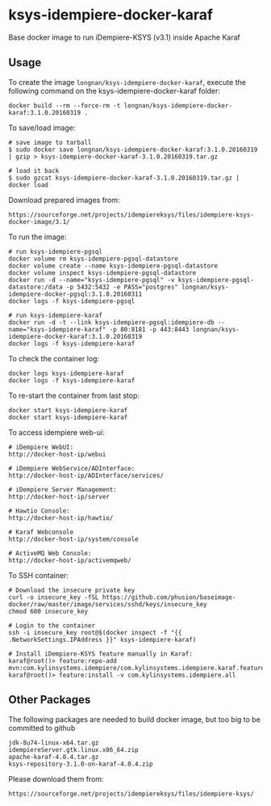 ksys-idempiere-docker-karaf
=======================

Base docker image to run iDempiere-KSYS (v3.1) inside Apache Karaf

Usage
-----

To create the image `longnan/ksys-idempiere-docker-karaf`, execute the following command on the ksys-idempiere-docker-karaf folder:

	docker build --rm --force-rm -t longnan/ksys-idempiere-docker-karaf:3.1.0.20160319 .

To save/load image:
	
	# save image to tarball
	$ sudo docker save longnan/ksys-idempiere-docker-karaf:3.1.0.20160319 | gzip > ksys-idempiere-docker-karaf-3.1.0.20160319.tar.gz

	# load it back
	$ sudo gzcat ksys-idempiere-docker-karaf-3.1.0.20160319.tar.gz | docker load
	
Download prepared images from:

	https://sourceforge.net/projects/idempiereksys/files/idempiere-ksys-docker-image/3.1/

To run the image:
	
	# run ksys-idempiere-pgsql
	docker volume rm ksys-idempiere-pgsql-datastore
	docker volume create --name ksys-idempiere-pgsql-datastore
	docker volume inspect ksys-idempiere-pgsql-datastore
	docker run -d --name="ksys-idempiere-pgsql" -v ksys-idempiere-pgsql-datastore:/data -p 5432:5432 -e PASS="postgres" longnan/ksys-idempiere-docker-pgsql:3.1.0.20160311
	docker logs -f ksys-idempiere-pgsql
	
	# run ksys-idempiere-karaf
	docker run -d -t --link ksys-idempiere-pgsql:idempiere-db --name="ksys-idempiere-karaf" -p 80:8181 -p 443:8443 longnan/ksys-idempiere-docker-karaf:3.1.0.20160319
	docker logs -f ksys-idempiere-karaf
	
To check the container log:

	docker logs ksys-idempiere-karaf
	docker logs -f ksys-idempiere-karaf

To re-start the container from last stop:	

	docker start ksys-idempiere-karaf
	docker start ksys-idempiere-karaf

To access idempiere web-ui:

	# iDempiere WebUI:
	http://docker-host-ip/webui

	# iDempiere WebService/ADInterface:
	http://docker-host-ip/ADInterface/services/

	# iDempiere Server Management:
	http://docker-host-ip/server

	# Hawtio Console:
	http://docker-host-ip/hawtio/

	# Karaf Webconsole
	http://docker-host-ip/system/console

	# ActiveMQ Web Console:
	http://docker-host-ip/activemqweb/

To SSH container:

	# Download the insecure private key
	curl -o insecure_key -fSL https://github.com/phusion/baseimage-docker/raw/master/image/services/sshd/keys/insecure_key
	chmod 600 insecure_key

	# Login to the container
	ssh -i insecure_key root@$(docker inspect -f "{{ .NetworkSettings.IPAddress }}" ksys-idempiere-karaf)

	# Install iDempiere-KSYS feature manually in Karaf:
	karaf@root()> feature:repo-add mvn:com.kylinsystems.idempiere/com.kylinsystems.idempiere.karaf.feature/3.1.0/xml/features
	karaf@root()> feature:install -v com.kylinsystems.idempiere.all

Other Packages
----
The following packages are needed to build docker image, but too big to be committed to github
	
	jdk-8u74-linux-x64.tar.gz
	idempiereServer.gtk.linux.x86_64.zip
	apache-karaf-4.0.4.tar.gz
	ksys-repository-3.1.0-on-karaf-4.0.4.zip

Please download them from:

	https://sourceforge.net/projects/idempiereksys/files/idempiere-ksys/

	
